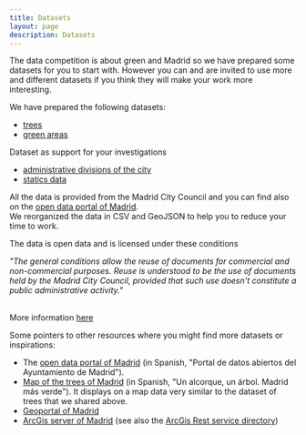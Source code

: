 ```yaml
---
title: Datasets
layout: page
description: Datasets
---
```


The data competition is about green and Madrid so we have prepared some datasets for you to start with. However you can and are invited to use more and different datasets if you think they will make your work more interesting.

We have prepared the following datasets:
* [trees](trees)
* [green areas](greenareas)

Dataset as support for your investigations
* [administrative divisions of the city](administrativeunits)
* [statics data](staticisdata)


All the data is provided from the Madrid City Council and you can find also on the [open data portal of Madrid](https://datos.madrid.es/portal/site/egob/).<br/>
We reorganized the data in CSV and GeoJSON to help you to reduce your time to work.<br/>


The data is open data and is licensed under these conditions<br/>

*"The general conditions allow the reuse of documents for commercial and non-commercial purposes. Reuse is understood to be the use of documents held by the Madrid City Council, provided that such use doesn't constitute a public administrative activity."*

<br/>
More information <a href="https://translate.google.com/translate?hl=&sl=es&tl=en&u=https%3A%2F%2Fdatos.madrid.es%2Fportal%2Fsite%2Fegob%2Fmenuitem.400a817358ce98c34e937436a8a409a0%2F%3Fvgnextoid%3Db4c412b9ace9f310VgnVCM100000171f5a0aRCRD%26vgnextchannel%3Db4c412b9ace9f310VgnVCM100000171f5a0aRCRD%26vgnextfmt%3Ddefault">here</a>


Some pointers to other resources where you might find more datasets or inspirations:
* The [open data portal of Madrid](https://datos.madrid.es/portal/site/egob/) (in Spanish, "Portal de datos abiertos del Ayuntamiento de Madrid").
* [Map of the trees of Madrid](http://www-2.munimadrid.es/DGPVE_WUAUA/welcome.do) (in Spanish, "Un alcorque, un árbol. Madrid más verde"). It displays on a map data very similar to the dataset of trees that we shared above.
* [Geoportal of Madrid](https://geoportal.madrid.es/IDEAM_WBGEOPORTAL/visor_ide.iam)
* [ArcGis server of Madrid](https://www.arcgis.com/home/webmap/viewer.html?featurecollection=https%3A%2F%2Fsigma.madrid.es%2Farcgismalla%2Frest%2Fservices%3Ff%3Djson%26option%3Dfootprints&supportsProjection=true&supportsJSONP=true) (see also the [ArcGis Rest service directory](http://sigma.madrid.es/arcgismalla/rest/services))
